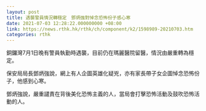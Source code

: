 ```yaml
---
layout: post
title: 遇襲警員情況轉穩定　鄧炳強對悼念恐怖份子感心寒
date: 2021-07-03 12:28:22.000000000 +08:00
link: https://news.rthk.hk/rthk/ch/component/k2/1598989-20210703.htm
categories: rthk
---
```


銅鑼灣7月1日晚有警員執勤時遇襲，目前仍在瑪麗醫院留醫，情況由嚴重轉為穩定。

保安局局長鄧炳強說，網上有人企圖英雄化疑兇，亦有家長帶子女企圖悼念恐怖份子，他感到心寒。

鄧炳強說，嚴重譴責在背後美化恐怖主義的人，當局會打擊恐怖活動及鼓吹恐怖活動的人。
